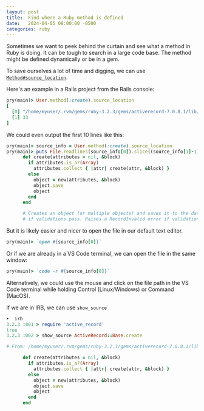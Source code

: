 ```yaml
---
layout: post
title:  Find where a Ruby method is defined
date:   2024-04-05 08:00:00 -0500
categories: ruby
---
```


Sometimes we want to peek behind the curtain and see what a method in Ruby is doing. It can be tough to search in a large code base. The method might be defined dynamically or be in a gem.

To save ourselves a lot of time and digging, we can use [`Method#source_location`](https://ruby-doc.org/3.2.2/Method.html#method-i-source_location).

Here's an example in a Rails project from the Rails console:

```rb
pry(main)> User.method(:create).source_location
[
  [0] "/home/myuser/.rvm/gems/ruby-3.2.3/gems/activerecord-7.0.8.1/lib/active_record/persistence.rb",
  [1] 33
]
```

We could even output the first 10 lines like this:

```rb
pry(main)> source_info = User.method(:create).source_location
pry(main)> puts File.readlines(source_info[0]).slice((source_info[1]-1)..source_info[1]+10)
      def create(attributes = nil, &block)
        if attributes.is_a?(Array)
          attributes.collect { |attr| create(attr, &block) }
        else
          object = new(attributes, &block)
          object.save
          object
        end
      end

      # Creates an object (or multiple objects) and saves it to the database,
      # if validations pass. Raises a RecordInvalid error if validations fail,
```

But it is likely easier and nicer to open the file in our default text editor.

```rb
pry(main)> `open #{source_info[0]}`
```

Or if we are already in a VS Code terminal, we can open the file in the same window:

```rb
pry(main)> `code -r #{source_info[0]}`
```

Alternatively, we could use the mouse and click on the file path in the VS Code terminal while holding Control (Linux/Windows) or Command (MacOS).

If we are in IRB, we can use `show_source`

```rb
➤  irb
3.2.3 :001 > require 'active_record'
true
3.2.3 :002 > show_source ActiveRecord::Base.create

# From: /home/myuser/.rvm/gems/ruby-3.2.3/gems/activerecord-7.0.8.1/lib/active_record/persistence.rb:33

      def create(attributes = nil, &block)
        if attributes.is_a?(Array)
          attributes.collect { |attr| create(attr, &block) }
        else
          object = new(attributes, &block)
          object.save
          object
        end
      end
```
